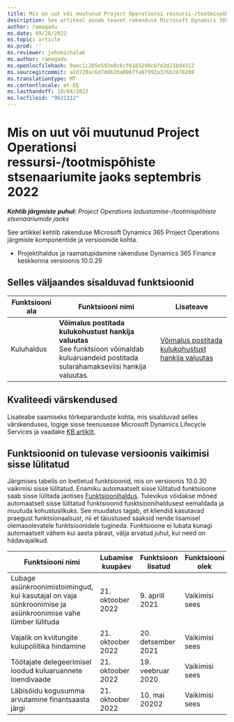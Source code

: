 ```yaml
---
title: Mis on uut või muutunud Project Operationsi ressursi-/tootmispõhiste stsenaariumite jaoks septembris 2022
description: See artikkel annab teavet rakenduse Microsoft Dynamics 365 Project Operations lao-/tootmispõhiste stsenaariumite jaoks 2022. a septembri väljalaskes saadaolevate kvaliteedivärskenduste kohta.
author: ramagadu
ms.date: 09/28/2022
ms.topic: article
ms.prod: ''
ms.reviewer: johnmichalak
ms.author: ramagadu
ms.openlocfilehash: 9aec1c205e592e8c6cf6165290c6fe2d21bd4312
ms.sourcegitcommit: a2d720ac6d7ddb20a0967fe87992a376b2478208
ms.translationtype: MT
ms.contentlocale: et-EE
ms.lasthandoff: 10/04/2022
ms.locfileid: "9621312"
---
```

# <a name="whats-new-or-changed-in-project-operations-september-2022-for-stockedproduction-based-scenarios"></a>Mis on uut või muutunud Project Operationsi ressursi-/tootmispõhiste stsenaariumite jaoks septembris 2022

_**Kehtib järgmiste puhul:** Project Operations ladustamise-/tootmispõhiste stsenaariumide jaoks_

See artikkel kehtib rakenduse Microsoft Dynamics 365 Project Operations järgmiste komponentide ja versioonide kohta.

- Projektihaldus ja raamatupidamine rakenduse Dynamics 365 Finance keskkonna versioonis 10.0.29

## <a name="features-included-in-this-release"></a>Selles väljaandes sisalduvad funktsioonid

| Funktsiooni ala | Funktsiooni nimi | Lisateave |
| --- | --- | --- |
| Kuluhaldus | **Võimalus postitada kulukohustust hankija valuutas**<br>See funktsioon võimaldab kuluaruandeid postitada sularahamakseviisi hankija valuutas. | [Võimalus postitada kulukohustust hankija valuutas](/dynamics365/project-operations/expense/posting-expense-reports#enable-the-ability-to-post-expense-liability-in-vendor-currency-for-cash-payment-method-feature) |

## <a name="quality-updates"></a>Kvaliteedi värskendused

Lisateabe saamiseks tõrkeparanduste kohta, mis sisalduvad selles värskenduses, logige sisse teenusesse Microsoft Dynamics Lifecycle Services ja vaadake [KB artiklit](https://fix.lcs.dynamics.com/Issue/Details?bugId=726559).

## <a name="features-turned-on-by-default-in-upcoming-release"></a>Funktsioonid on tulevase versioonis vaikimisi sisse lülitatud

Järgmises tabelis on loetletud funktsioonid, mis on versioonis 10.0.30 vaikimisi sisse lülitatud. Enamiku automaatselt sisse lülitatud funktsioone saab sisse lülitada jaotises [Funktsioonihaldus](/dynamics365/fin-ops-core/fin-ops/get-started/feature-management/feature-management-overview). Tulevikus võidakse mõned automaatselt sisse lülitatud funktsioonid funktsioonihaldusest eemaldada ja muutuda kohustuslikuks. See muudatus tagab, et kliendid kasutavad praegust funktsionaalsust, nii et täiustused saaksid nende lisamisel olemasolevatele funktsioonidele tugineda. Funktsioone ei lubata kunagi automaatselt vähem kui aasta pärast, välja arvatud juhul, kui need on hädavajalikud.

| Funktsiooni nimi | Lubamise kuupäev | Funktsioon lisatud | Funktsiooni olek | Moodul |
| --- | --- | --- |--- |--- |
| Lubage asünkroonimistoimingud, kui kasutajal on vaja sünkroonimise ja asünkroonimise vahe lümber lülituda | 21. oktoober 2022 | 9. aprill 2021 | Vaikimisi sees | Kuluhaldus |
| Vajalik on kviitungite kulupoliitika hindamine | 21. oktoober 2022 | 20. detsember 2021 | Vaikimisi sees | Kuluhaldus |
| Töötajate delegeerimisel loodud kuluaruannete loendivaade | 21. oktoober 2022 | 19. veebruar 2020 | Vaikimisi sees | Kuluhaldus |
| Läbisõidu kogusumma arvutamine finantsaasta järgi | 21. oktoober 2022 | 10. mai 20202 | Vaikimisi sees | Kuluhaldus |
